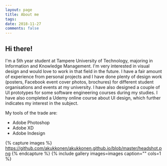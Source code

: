```yaml
---
layout: page
title: About me
tags:   
date: 2018-11-27
comments: false
---
```

    
## Hi there!

I'm a 5th year student at Tampere University of Technology, majoring in Information and Knowledge Management. I'm very interested in visual design and would love to work in that field in the future. I have a fair amount of experience from personal projects and I have done plenty of design work (posters, Facebook event cover photos, brochures) for different student organisations and events at my university. I have also designed a couple of UI prototypes for some software engineering  courses during my studies. I have also completed a Udemy online course about UI design, which further indicates my interest in the subject.

My tools of the trade are:
* Adobe Photoshop
* Adobe XD
* Adobe Indesign

{% capture images %}
    https://github.com/akukkonen/akukkonen.github.io/blob/master/headshot.png
    {% endcapture %}
{% include gallery images=images caption="" cols=1 %}
